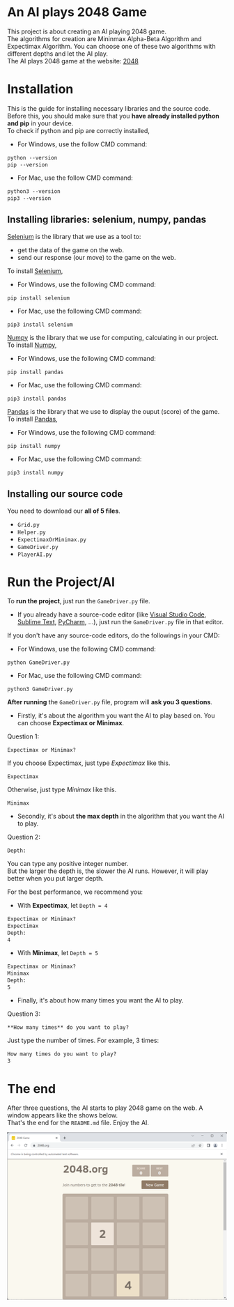 # An AI plays 2048 Game 
This project is about creating an AI playing 2048 game.  
The algorithms for creation are Mininmax Alpha-Beta Algorithm and Expectimax Algorithm. You can choose one of these two algorithms with different depths and let the AI play.  
The AI plays 2048 game at the website: [2048](https://www.2048.org/)

# Installation
This is the guide for installing necessary libraries and the source code.  
Before this, you should make sure that you **have already installed python and pip** in your device.  
To check if python and pip are correctly installed,
* For Windows, use the follow CMD command:
```
python --version
pip --version
```
* For Mac, use the follow CMD command:
```
python3 --version
pip3 --version
```
## Installing libraries: selenium, numpy, pandas
[Selenium](https://www.selenium.dev/) is the library that we use as a tool to:  
* get the data of the game on the web.
* send our response (our move) to the game on the web.  

To install [Selenium](https://www.selenium.dev/),
* For Windows, use the following CMD command:  
```
pip install selenium
```
* For Mac, use the following CMD command:  
```
pip3 install selenium
```

[Numpy](https://numpy.org/) is the library that we use for computing, calculating in our project.  
To install [Numpy](https://numpy.org/),   
* For Windows, use the following CMD command:  
```
pip install pandas
```
* For Mac, use the following CMD command:  
```
pip3 install pandas
```

[Pandas](https://pandas.pydata.org/) is the library that we use to display the ouput (score) of the game.  
To install [Pandas](https://pandas.pydata.org/),
* For Windows, use the following CMD command:  
```
pip install numpy
```
* For Mac, use the following CMD command:  
```
pip3 install numpy
```
## Installing our source code  
You need to download our **all of 5 files**.  
* `Grid.py`
* `Helper.py`
* `ExpectimaxOrMinimax.py`
* `GameDriver.py`
* `PlayerAI.py`

# Run the Project/AI
To **run the project**, just run the `GameDriver.py` file.  
* If you already have a source-code editor (like [Visual Studio Code](https://code.visualstudio.com/), [Sublime Text](https://www.sublimetext.com/), [PyCharm](https://www.jetbrains.com/pycharm/download/#section=windows), ...), just run the `GameDriver.py` file in that editor.  

If you don't have any source-code editors, do the followings in your CMD:  

* For Windows, use the following CMD command:
```
python GameDriver.py
```
* For Mac, use the following CMD command:
```
python3 GameDriver.py
```  

**After running** the `GameDriver.py` file, program will **ask you 3 questions**.  

* Firstly, it's about the algorithm you want the AI to play based on. You can choose **Expectimax or Minimax**.  

Question 1: 
```
Expectimax or Minimax?
```
If you choose Expectimax, just type _Expectimax_ like this. 
```
Expectimax
```
Otherwise, just type _Minimax_ like this. 
```
Minimax
```

* Secondly, it's about **the max depth** in the algorithm that you want the AI to play.  

Question 2:
```
Depth:
```
You can type any positive integer number.  
But the larger the depth is, the slower the AI runs. However, it will play better when you put larger depth.  

For the best performance, we recommend you:  
- With **Expectimax**, let `Depth = 4`
```
Expectimax or Minimax?
Expectimax
Depth:
4
```
- With **Minimax**, let `Depth = 5`
```
Expectimax or Minimax?
Minimax
Depth:
5
```

* Finally, it's about how many times you want the AI to play.  

Question 3:
```
**How many times** do you want to play?
```
Just type the number of times. For example, 3 times:
```
How many times do you want to play?
3
```

# The end
After three questions, the AI starts to play 2048 game on the web. A window appears like the shows below.  
That's the end for the `README.md` file. Enjoy the AI.  

![alt text](https://github.com/shao2011/2048-AI/blob/main/Screenshot%202023-01-03%20015422.png)
